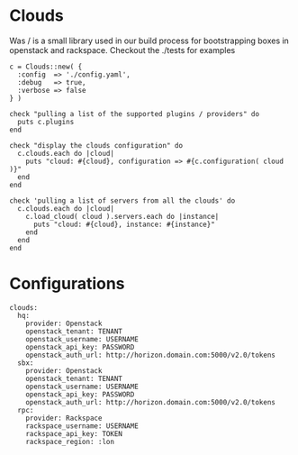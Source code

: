 

Clouds
======

Was / is a small library used in our build process for bootstrapping boxes in openstack and rackspace. Checkout the ./tests for examples

    c = Clouds::new( {
      :config  => './config.yaml',
      :debug   => true,
      :verbose => false
    } )

    check "pulling a list of the supported plugins / providers" do
      puts c.plugins
    end

    check "display the clouds configuration" do
      c.clouds.each do |cloud|
        puts "cloud: #{cloud}, configuration => #{c.configuration( cloud )}"
      end
    end

    check 'pulling a list of servers from all the clouds' do
      c.clouds.each do |cloud|
        c.load_cloud( cloud ).servers.each do |instance|
          puts "cloud: #{cloud}, instance: #{instance}"
        end
      end
    end


Configurations
==============

    clouds:
      hq:
        provider: Openstack
        openstack_tenant: TENANT
        openstack_username: USERNAME
        openstack_api_key: PASSWORD
        openstack_auth_url: http://horizon.domain.com:5000/v2.0/tokens
      sbx:
        provider: Openstack
        openstack_tenant: TENANT
        openstack_username: USERNAME
        openstack_api_key: PASSWORD
        openstack_auth_url: http://horizon.domain.com:5000/v2.0/tokens
      rpc:
        provider: Rackspace
        rackspace_username: USERNAME
        rackspace_api_key: TOKEN
        rackspace_region: :lon
